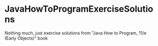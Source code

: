 # JavaHowToProgramExerciseSolutions
Nothing much, just exercise solutions from "Java How to Program, 11/e (Early Objects)" book
